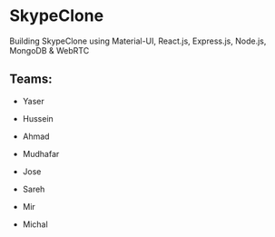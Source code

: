 # SkypeClone
Building SkypeClone using Material-UI, React.js, Express.js, Node.js, MongoDB &amp; WebRTC


## Teams:

- Yaser
- Hussein


- Ahmad
- Mudhafar


- Jose
- Sareh


- Mir
- Michal
